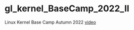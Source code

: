 # gl_kernel_BaseCamp_2022_II
Linux Kernel Base Camp Autumn 2022
[video](https://drive.google.com/file/d/1TLuNNQxrzJg1PjaJtQjBGp6QhsNpwjNL/view?usp=sharing)
